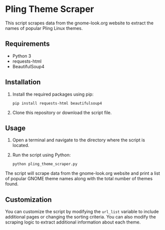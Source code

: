 # Pling Theme Scraper

This script scrapes data from the gnome-look.org website to extract the names of popular Pling Linux themes.

## Requirements

- Python 3
- requests-html
- BeautifulSoup4

## Installation

1. Install the required packages using pip:


       pip install requests-html beautifulsoup4


2. Clone this repository or download the script file.

## Usage

1. Open a terminal and navigate to the directory where the script is located.

2. Run the script using Python:


       python pling_theme_scraper.py


The script will scrape data from the gnome-look.org website and print a list of popular GNOME theme names along with the total number of themes found.

## Customization

You can customize the script by modifying the `url_list` variable to include additional pages or changing the sorting criteria. You can also modify the scraping logic to extract additional information about each theme.
